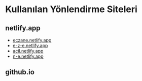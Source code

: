 # Kullanılan Yönlendirme Siteleri

## netlify.app

* [eczane.netlify.app](https://eczane.netlify.app/)
* [e-z-e.netlify.app](https://e-z-e.netlify.app)
* [acil.netlify.app](https://acil.netlify.app)
* [n-e.netlify.app](https://n-e.netlify.app)

## github.io
